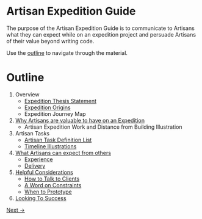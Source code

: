 # Artisan Expedition Guide
The purpose of the Artisan Expedition Guide is to communicate to Artisans what they can expect while on an expedition project and persuade Artisans of their value beyond writing code.

Use the [outline](#outline) to navigate through the material. 
# Outline

1. Overview
    - [Expedition Thesis Statement](./Overview/Thesis.md)
    - [Expedition Origins](./Overview/ExpeditionOrigins.md)
    - Expedition Journey Map
1. [Why Artisans are valuable to have on an Expedition](./ArtisansValueOnExpedition.md)
    - Artisan Expedition Work and Distance from Building Illustration
1. Artisan Tasks
    - [Artisan Task Definition List](./ArtisanTasks/ArtisanTaskDefinitionList.md)
    - [Timeline Illustrations](./ArtisanTasks/TimelineIllustrations.md)
1. [What Artisans can expect from others](./OthersInRelationToArtisans.md)
    - [Experience](./OthersInRelationToArtisans.md#experience)
    - [Delivery](./OthersInRelationToArtisans.md#delivery)
1. [Helpful Considerations](./HelpfulConsiderations.md)
    - [How to Talk to Clients](./HelpfulConsiderations.md#how-to-talk-to-clients)
    - [A Word on Constraints](./HelpfulConsiderations.md#a-word-on-contraints)
    - [When to Prototype](./ArtisanTasks/WhenToPrototype.md)
1. [Looking To Success](./LookingToSuccess.md)

[Next &rarr;](./Overview/Thesis.md)